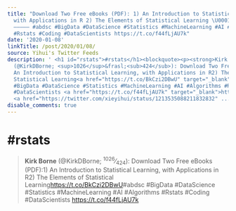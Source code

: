 ```yaml
---
title: "Download Two Free eBooks (PDF): 1) An Introduction to Statistical Learning,
  with Applications in R 2) The Elements of Statistical Learning \U0001F449https://t.co/BkCzi2DBwU
  ————— #abdsc #BigData #DataScience #Statistics #MachineLearning #AI #Algorithms
  #Rstats #Coding #DataScientists https://t.co/f44fLjAU7k"
date: '2020-01-08'
linkTitle: /post/2020/01/08/
source: Yihui's Twitter Feeds
description: ' <h1 id="rstats">#rstats</h1><blockquote><p><strong>Kirk Borne</strong>
  (@KirkDBorne; <sup>1026</sup>&frasl;<sub>424</sub>): Download Two Free eBooks (PDF):1)
  An Introduction to Statistical Learning, with Applications in R2) The Elements of
  Statistical Learning<a href="https://t.co/BkCzi2DBwU" target="_blank">https://t.co/BkCzi2DBwU</a>#abdsc
  #BigData #DataScience #Statistics #MachineLearning #AI #Algorithms #Rstats #Coding
  #DataScientists <a href="https://t.co/f44fLjAU7k" target="_blank">https://t.co/f44fLjAU7k</a>
  <a href="https://twitter.com/xieyihui/status/1213535088211832832" ...'
disable_comments: true
---
```

 <h1 id="rstats">#rstats</h1><blockquote><p><strong>Kirk Borne</strong> (@KirkDBorne; <sup>1026</sup>&frasl;<sub>424</sub>): Download Two Free eBooks (PDF):1) An Introduction to Statistical Learning, with Applications in R2) The Elements of Statistical Learning<a href="https://t.co/BkCzi2DBwU" target="_blank">https://t.co/BkCzi2DBwU</a>#abdsc #BigData #DataScience #Statistics #MachineLearning #AI #Algorithms #Rstats #Coding #DataScientists <a href="https://t.co/f44fLjAU7k" target="_blank">https://t.co/f44fLjAU7k</a> <a href="https://twitter.com/xieyihui/status/1213535088211832832" ...